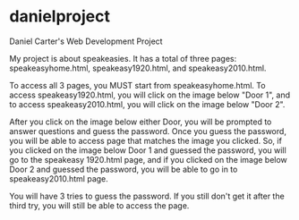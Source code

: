 # danielproject
Daniel Carter's Web Development Project

My project is about speakeasies. It has a total of three pages: speakeasyhome.html, speakeasy1920.html, and speakeasy2010.html. 

To access all 3 pages, you MUST start from speakeasyhome.html. To access speakeasy1920.html, you will click on the image below "Door 1", and to access speakeasy2010.html, you will click on the image below "Door 2".

After you click on the image below either Door, you will be prompted to answer questions and guess the password. Once you guess the password, you will be able to access page that matches the image you clicked. So, if you clicked on the image below Door 1 and guessed the password, you will go to the speakeasy 1920.html page, and if you clicked on the image below Door 2 and guessed the password, you will be able to go in to speakeasy2010.html page.

You will have 3 tries to guess the password. If you still don't get it after the third try, you will still be able to access the page.
